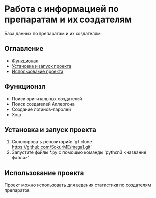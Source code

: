 # Работа с информацией по препаратам и их создателям

База данных по препаратам и их создателям

## Оглавление
- [Функционал](#функционал)
- [Установка и запуск проекта](#установка-и-запуск-проекта)
- [Использование проекта](#использование-проекта)

## Функционал
- Поиск оригинальных создателей
- Поиск создателей Аллергона
- Создание логинов-паролей
- Хэш

## Установка и запуск проекта
1. Склонировать репозиторий: 'git clone https://github.com/SokurME/mega1.git'
2. Запустите файлы *.py с помощью команды 'python3 <название файла>'
   
## Использование проекта
Проект можно использовать для ведения статистики по создателям препаратов
